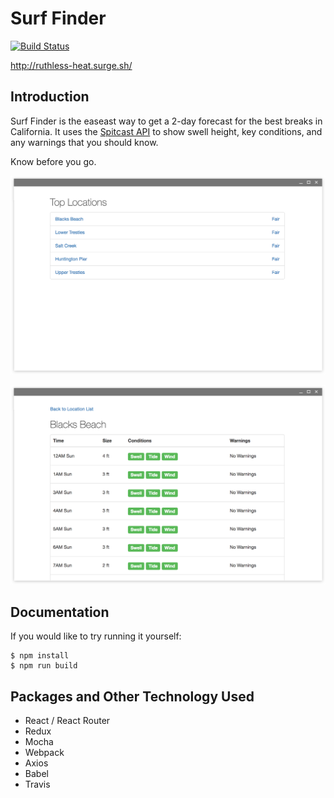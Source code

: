 # Surf Finder

[![Build Status](https://travis-ci.org/ryanbozarth/surf-finder.svg?branch=master)](https://travis-ci.org/ryanbozarth/surf-finder)

http://ruthless-heat.surge.sh/

## Introduction
Surf Finder is the easeast way to get a 2-day forecast for the best breaks in California. It uses the [Spitcast API](http://api.spitcast.com/api/docs/) to show swell height, key conditions, and any warnings that you should know.

Know before you go.

![Location Lists](assets/top-locations-screenshot.png)

![Location Details](assets/location-list-screenshot.png)

## Documentation

If you would like to try running it yourself:

```
$ npm install
$ npm run build
```

## Packages and Other Technology Used

- React / React Router
- Redux
- Mocha
- Webpack
- Axios
- Babel
- Travis
